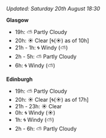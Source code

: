 *Updated: Saturday 20th August 18:30*

**Glasgow**

* 19h: :partly_sunny: Partly Cloudy
* 20h: :sunny: Clear [:cyclone:(:sunny:) as of 10h]
* 21h - 1h: :cyclone: Windy (:partly_sunny:)
* 2h - 5h: :partly_sunny: Partly Cloudy
* 6h: :cyclone: Windy (:partly_sunny:)

**Edinburgh**

* 19h: :partly_sunny: Partly Cloudy
* 20h: :sunny: Clear [:cyclone:(:sunny:) as of 17h]
* 21h - 23h: :sunny: Clear
* 0h: :cyclone: Windy (:sunny:)
* 1h: :cyclone: Windy (:partly_sunny:)
* 2h - 6h: :partly_sunny: Partly Cloudy
